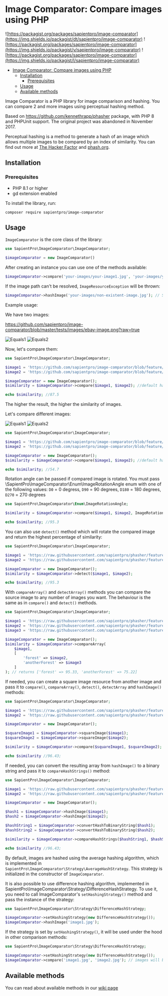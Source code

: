 # Image Comparator: Compare images using PHP

![https://packagist.org/packages/sapientpro/image-comparator](https://img.shields.io/packagist/dt/sapientpro/image-comparator)
![https://packagist.org/packages/sapientpro/image-comparator](https://img.shields.io/packagist/v/sapientpro/image-comparator)
![https://packagist.org/packages/sapientpro/image-comparator](https://img.shields.io/packagist/l/sapientpro/image-comparator)


<!-- TOC -->
* [Image Comparator: Compare images using PHP](#image-comparator-compare-images-using-php)
  * [Installation](#installation)
    * [Prerequisites](#prerequisites)
  * [Usage](#usage)
  * [Available methods](#available-methods)
<!-- TOC -->

Image Comparator is a PHP library for image comparison and hashing.
You can compare 2 and more images using perceptual hashing method.

Based on https://github.com/kennethrapp/phasher package, with PHP 8 and PHPUnit support.
The original project was abandoned in November 2017.

Perceptual hashing is a method to generate a hash of an image which allows multiple images to be compared by an index of similarity.
You can find out more at [The Hacker Factor](http://www.hackerfactor.com/blog/index.php?/archives/432-Looks-Like-It.html)
and [phash.org](http://phash.org).

## Installation

### Prerequisites

* PHP 8.1 or higher
* gd extension enabled

To install the library, run:

`composer require sapientpro/image-comparator`

## Usage

`ImageComparator` is the core class of the library:

```php
use SapientPro\ImageComparator\ImageComparator;

$imageComparator = new ImageComparator()
```

After creating an instance you can use one of the methods available:

```php
$imageComparator->compare('your-images/your-image1.jpg', 'your-images/your-image12.jpg');
```

If the image path can't be resolved, `ImageResourceException` will be thrown:

```php
$imageComparator->hashImage('your-images/non-existent-image.jpg'); // SapientPro\ImageComparator\ImageResourceException: Could not create an image resource from file
```

Example usage:

We have two images:

https://github.com/sapientpro/image-comparator/blob/master/tests/images/ebay-image.png?raw=true

![Equals1](https://github.com/sapientpro/image-comparator/blob/master/tests/images/ebay-image.png?raw=true)
![Equals2](https://github.com/sapientpro/image-comparator/blob/master/tests/images/amazon-image.png?raw=true)

Now, let's compare them:

```php
use SapientPro\ImageComparator\ImageComparator;

$image1 = 'https://github.com/sapientpro/image-comparator/blob/feature/phasher-implementation/tests/images/ebay-image.png?raw=true';
$image2 = 'https://github.com/sapientpro/image-comparator/blob/feature/phasher-implementation/tests/images/amazon-image.png?raw=true'

$imageComparator = new ImageComparator();
$similarity = $imageComparator->compare($image1, $image2); //default hashing without rotation

echo $similarity; //87.5
```
The higher the result, the higher the similarity of images.

Let's compare different images:

![Equals1](https://github.com/sapientpro/image-comparator/blob/master/tests/images/ebay-image2.png?raw=true)
![Equals2](https://github.com/sapientpro/image-comparator/blob/master/tests/images/amazon-image2.png?raw=true)

```php
use SapientPro\ImageComparator\ImageComparator;

$image1 = 'https://github.com/sapientpro/image-comparator/blob/feature/phasher-implementation/tests/images/ebay-image2.png?raw=true';
$image2 = 'https://github.com/sapientpro/image-comparator/blob/feature/phasher-implementation/tests/images/amazon-image2.png?raw=true'

$imageComparator = new ImageComparator();
$similarity = $imageComparator->compare($image1, $image2); //default hashing without rotation

echo $similarity; //54.7
```

Rotation angle can be passed if compared image is rotated.
You must pass \SapientPro\ImageComparator\Enum\ImageRotationAngle enum with one of the following values:
`D0` = 0 degress, `D90` = 90 degrees, `D180` = 180 degrees, `D270` = 270 degrees

```php
use SapientPro\ImageComparator\Enum\ImageRotationAngle;

$similarity = $imageComparator->compare($image1, $image2, ImageRotationAngle::D180); //compared image will be considered rotated by 180 degrees

echo $similarity; //95.3
```

You can also use `detect()` method which will rotate the compared image and return the highest percentage of similarity:

```php
use SapientPro\ImageComparator\ImageComparator;

$image1 = 'https://raw.githubusercontent.com/sapientpro/phasher/feature/phasher-implementation/tests/images/forest1.jpg';
$image2 = 'https://raw.githubusercontent.com/sapientpro/phasher/feature/phasher-implementation/tests/images/forest1-copyrighted.jpg'

$imageComparator = new ImageComparator();
$similarity = $imageComparator->detect($image1, $image2);

echo $similarity; //95.3
```

With `compareArray()` and `detectArray()` methods you can compare the source image to any number of images you want.
The behaviour is the same as in `compare()` and `detect()` methods.

```php
use SapientPro\ImageComparator\ImageComparator;

$image1 = 'https://raw.githubusercontent.com/sapientpro/phasher/feature/phasher-implementation/tests/images/forest1.jpg';
$image2 = 'https://raw.githubusercontent.com/sapientpro/phasher/feature/phasher-implementation/tests/images/forest1-copyrighted.jpg'
$image3 = 'https://raw.githubusercontent.com/sapientpro/phasher/feature/phasher-implementation/tests/images/forest.jpg'

$imageComparator = new ImageComparator();
$similarity = $imageComparator->compareArray(
    $image1,
    [
        'forest' => $image2,
        'anotherForest' => $image3
    ]
); // returns ['forest' => 95.33, 'anotherForest' => 75.22]
```

If needed, you can create a square image resource from another image
and pass it to `compare()`, `compareArray()`, `detect()`, `detectArray` and `hashImage()` methods:

```php
use SapientPro\ImageComparator\ImageComparator;

$image1 = 'https://raw.githubusercontent.com/sapientpro/phasher/feature/phasher-implementation/tests/images/forest1.jpg';
$image2 = 'https://raw.githubusercontent.com/sapientpro/phasher/feature/phasher-implementation/tests/images/forest1-copyrighted.jpg'

$imageComparator = new ImageComparator();

$squareImage1 = $imageComparator->squareImage($image1);
$squareImage2 = $imageComparator->squareImage($image2);

$similarity = $imageComparator->compare($squareImage1, $squareImage2);

echo $similarity //96.43;
```

If needed, you can convert the resulting array from `hashImage()` to a binary string and pass it to `compareHashStrings()` method:

```php
use SapientPro\ImageComparator\ImageComparator;

$image1 = 'https://raw.githubusercontent.com/sapientpro/phasher/feature/phasher-implementation/tests/images/forest1.jpg';
$image2 = 'https://raw.githubusercontent.com/sapientpro/phasher/feature/phasher-implementation/tests/images/forest1-copyrighted.jpg'

$imageComparator = new ImageComparator();

$hash1 = $imageComparator->hashImage($image1);
$hash2 = $imageComparator->hashImage($image2);

$hashString1 = $imageComparator->convertHashToBinaryString($hash1);
$hashString2 = $imageComparator->convertHashToBinaryString($hash2);

$similarity = $imageComparator->compareHashStrings($hashString1, $hashString2);

echo $similarity //96.43;
```

By default, images are hashed using the average hashing algorithm,
which is implemented in `SapientPro\ImageComparator\Strategy\AverageHashStrategy`.
This strategy is initialized in the constructor of `ImageComparator`.

It is also possible to use difference hashing algorithm, implemented in SapientPro\ImageComparator\Strategy\DifferenceHashStrategy.
To use it, you need to call ImageComparator's `setHashingStrategy()` method and pass the instance of the strategy:

```php
use SapientPro\ImageComparator\Strategy\DifferenceHashStrategy;

$imageComparator->setHashingStrategy(new DifferenceHashStrategy());
$imageComparator->hashImage('image1.jpg');
```

If the strategy is set by `setHashingStrategy()`, it will be used under the hood in other comparison methods:

```php
use SapientPro\ImageComparator\Strategy\DifferenceHashStrategy;

$imageComparator->setHashingStrategy(new DifferenceHashStrategy());
$imageComparator->compare('image1.jpg', 'image2.jpg'); // images will be hashed using difference hash algorithm and then compared
```

## Available methods

You can read about available methods in our [wiki page](https://github.com/sapientpro/image-comparator/wiki)

